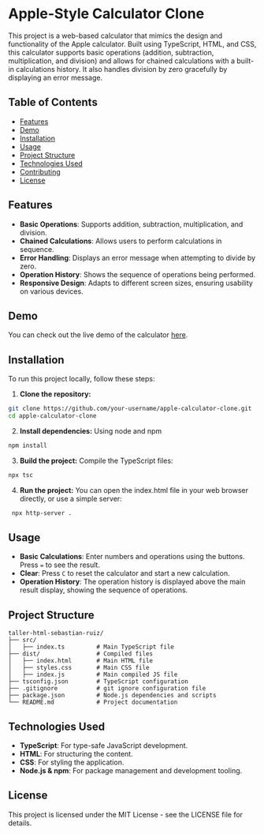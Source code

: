 # Apple-Style Calculator Clone

This project is a web-based calculator that mimics the design and functionality of the Apple calculator. Built using TypeScript, HTML, and CSS, this calculator supports basic operations (addition, subtraction, multiplication, and division) and allows for chained calculations with a built-in calculations history. It also handles division by zero gracefully by displaying an error message.

## Table of Contents

- [Features](#features)
- [Demo](#demo)
- [Installation](#installation)
- [Usage](#usage)
- [Project Structure](#project-structure)
- [Technologies Used](#technologies-used)
- [Contributing](#contributing)
- [License](#license)

## Features

- **Basic Operations**: Supports addition, subtraction, multiplication, and division.
- **Chained Calculations**: Allows users to perform calculations in sequence.
- **Error Handling**: Displays an error message when attempting to divide by zero.
- **Operation History**: Shows the sequence of operations being performed.
- **Responsive Design**: Adapts to different screen sizes, ensuring usability on various devices.

## Demo

You can check out the live demo of the calculator [here](https://20242-ingenieria-web-udea-mj.github.io/taller-html-sebastian-ruiz/).

## Installation

To run this project locally, follow these steps:

1. **Clone the repository:**

```bash
git clone https://github.com/your-username/apple-calculator-clone.git
cd apple-calculator-clone
```

2. **Install dependencies:**
Using node and npm

```bash
npm install
```
3. **Build the project:**
Compile the TypeScript files:

```bash
npx tsc
```
4. **Run the project:**
You can open the index.html file in your web browser directly, or use a simple server:

```bash
 npx http-server .
```

## Usage

- **Basic Calculations**: Enter numbers and operations using the buttons. Press `=` to see the result.
- **Clear**: Press `C` to reset the calculator and start a new calculation.
- **Operation History**: The operation history is displayed above the main result display, showing the sequence of operations.

## Project Structure

```plaintext
taller-html-sebastian-ruiz/
├── src/
│   ├── index.ts         # Main TypeScript file
├── dist/                # Compiled files
│   ├── index.html       # Main HTML file
│   ├── styles.css       # Main CSS file
│   ├── index.js         # Main compiled JS file
├── tsconfig.json        # TypeScript configuration
├── .gitignore           # git ignore configuration file
├── package.json         # Node.js dependencies and scripts
└── README.md            # Project documentation
```

## Technologies Used

- **TypeScript**: For type-safe JavaScript development.
- **HTML**: For structuring the content.
- **CSS**: For styling the application.
- **Node.js & npm**: For package management and development tooling.


## License
This project is licensed under the MIT License - see the LICENSE file for details.
